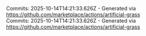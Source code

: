 Commits: 2025-10-14T14:21:33.626Z - Generated via https://github.com/marketplace/actions/artificial-grass
<br>
Commits: 2025-10-14T14:21:33.626Z - Generated via https://github.com/marketplace/actions/artificial-grass
<br>
